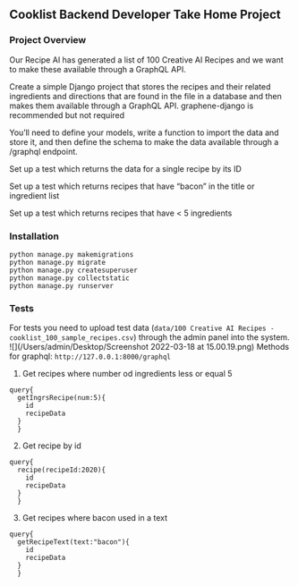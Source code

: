 ## Cooklist Backend Developer Take Home Project

### Project Overview

Our Recipe AI has generated a list of 100 Creative AI Recipes and we want to make these available through a GraphQL API.

Create a simple Django project that stores the recipes and their related ingredients and directions that are found in
the file in a database and then makes them available through a GraphQL API. graphene-django is recommended but not
required

You’ll need to define your models, write a function to import the data and store it, and then define the schema to make
the data available through a /graphql endpoint.

Set up a test which returns the data for a single recipe by its ID

Set up a test which returns recipes that have “bacon” in the title or ingredient list

Set up a test which returns recipes that have < 5 ingredients

### Installation

```pip install -r requirements.txt         
python manage.py makemigrations              
python manage.py migrate          
python manage.py createsuperuser   
python manage.py collectstatic      
python manage.py runserver        
```

### Tests

For tests you need to upload test data (`data/100 Creative AI Recipes - cooklist_100_sample_recipes.csv`) through the
admin panel into the system.
![](/Users/admin/Desktop/Screenshot 2022-03-18 at 15.00.19.png)
Methods for graphql:
`http://127.0.0.1:8000/graphql`

1. Get recipes where number od ingredients less or equal 5
```
query{
  getIngrsRecipe(num:5){
    id
    recipeData
  }
  }
```
2. Get recipe by id
```
query{
  recipe(recipeId:2020){
    id
    recipeData
  }
  }
```
3. Get recipes where bacon used in a text
```
query{
  getRecipeText(text:"bacon"){
    id
    recipeData
  }
  }
```




